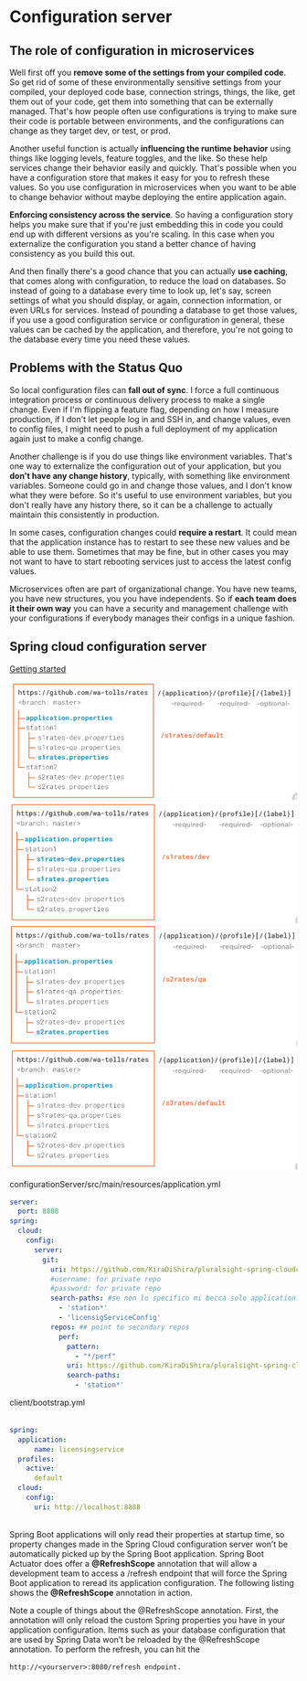 # Configuration server

## The role of configuration in microservices

Well first off you **remove some of the settings from your compiled code**. So get rid of some of these environmentally sensitive settings from your compiled, your deployed code base, connection strings, things, the like, get them out of your code, get them into something that can be externally managed. That's how people often use configurations is trying to make sure their code is portable between environments, and the configurations can change as they target dev, or test, or prod. 

Another useful function is actually **influencing the runtime behavior** using things like logging levels, feature toggles, and the like. So these help services change their behavior easily and quickly. That's possible when you have a configuration store that makes it easy for you to refresh these values. So you use configuration in microservices when you want to be able to change behavior without maybe deploying the entire application again. 

**Enforcing consistency across the service**. So having a configuration story helps you make sure that if you're just embedding this in code you could end up with different versions as you're scaling. In this case when you externalize the configuration you stand a better chance of having consistency as you build this out. 

And then finally there's a good chance that you can actually **use caching**, that comes along with configuration, to reduce the load on databases. So instead of going to a database every time to look up, let's say, screen settings of what you should display, or again, connection information, or even URLs for services. Instead of pounding a database to get those values, if you use a good configuration service or configuration in general, these values can be cached by the application, and therefore, you're not going to the database every time you need these values.

## Problems with the Status Quo

So local configuration files can **fall out of sync**. I force a full continuous integration process or continuous delivery process to make a single change. Even if I'm flipping a feature flag, depending on how I measure production, if I don't let people log in and SSH in, and change values, even to config files, I might need to push a full deployment of my application again just to make a config change. 

Another challenge is if you do use things like environment variables. That's one way to externalize the configuration out of your application, but you **don't have any change history**, typically, with something like environment variables. Someone could go in and change those values, and I don't know what they were before. So it's useful to use environment variables, but you don't really have any history there, so it can be a challenge to actually maintain this consistently in production. 

In some cases, configuration changes could **require a restart**. It could mean that the application instance has to restart to see these new values and be able to use them. Sometimes that may be fine, but in other cases you may not want to have to start rebooting services just to access the latest config values. 

Microservices often are part of organizational change. You have new teams, you have new structures, you you have independents. So if **each team does it their own way** you can have a security and management challenge with your configurations if everybody manages their configs in a unique fashion.

## Spring cloud configuration server

[Getting started](https://spring.io/guides/gs/centralized-configuration/)

<img  src="https://github.com/KiraDiShira/Spring/blob/master/ConfigurationServer/Images/cs1.PNG" />

<img  src="https://github.com/KiraDiShira/Spring/blob/master/ConfigurationServer/Images/cs2.PNG" />

<img  src="https://github.com/KiraDiShira/Spring/blob/master/ConfigurationServer/Images/cs3.PNG" />

<img  src="https://github.com/KiraDiShira/Spring/blob/master/ConfigurationServer/Images/cs4.PNG" />

configurationServer/src/main/resources/application.yml

```yml
server:
  port: 8888
spring:
  cloud:
    config:
      server:
        git:
          uri: https://github.com/KiraDiShira/pluralsight-spring-cloudconfig-wa-tolls
          #username: for private repo
          #password: for private repo
          search-paths: #se non lo specifico mi becca solo application.properties
            - 'station*'
            - 'licensigServiceConfig'          
          repos: ## point to secondary repos
            perf:
              pattern:
                - "*/perf"
              uri: https://github.com/KiraDiShira/pluralsight-spring-cloudconfig-wa-tolls-perf
              search-paths:
                - 'station*'
```

client/bootstrap.yml

```yml

spring:
  application:
      name: licensingservice
  profiles:
    active:
      default
  cloud:
    config:      
      uri: http://localhost:8888
  
  ```

Spring Boot applications will only read their properties at startup time, so property changes made in the Spring Cloud configuration server won’t be automatically picked up by the Spring Boot application. Spring Boot Actuator does offer a **@RefreshScope** annotation that will allow a development team to access a /refresh endpoint that will force the Spring Boot application to reread its application configuration. The following listing shows the **@RefreshScope** annotation in action.

Note a couple of things about the @RefreshScope annotation. First, the annotation
will only reload the custom Spring properties you have in your application configuration.
Items such as your database configuration that are used by Spring Data won’t be
reloaded by the @RefreshScope annotation. To perform the refresh, you can hit the
```
http://<yourserver>:8080/refresh endpoint.
```
